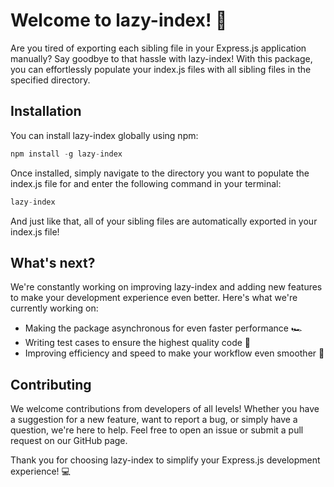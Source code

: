 # Welcome to lazy-index! 🚀

Are you tired of exporting each sibling file in your Express.js application manually? Say goodbye to that hassle with lazy-index! With this package, you can effortlessly populate your index.js files with all sibling files in the specified directory.

## Installation

You can install lazy-index globally using npm:

```javascript
npm install -g lazy-index
```

Once installed, simply navigate to the directory you want to populate the index.js file for and enter the following command in your terminal:

```javascript
lazy-index
```

And just like that, all of your sibling files are automatically exported in your index.js file!

## What's next?

We're constantly working on improving lazy-index and adding new features to make your development experience even better. Here's what we're currently working on:

- Making the package asynchronous for even faster performance 🏎
- Writing test cases to ensure the highest quality code 🧪
- Improving efficiency and speed to make your workflow even smoother 🚀

## Contributing

We welcome contributions from developers of all levels! Whether you have a suggestion for a new feature, want to report a bug, or simply have a question, we're here to help. Feel free to open an issue or submit a pull request on our GitHub page.

Thank you for choosing lazy-index to simplify your Express.js development experience! 💻
